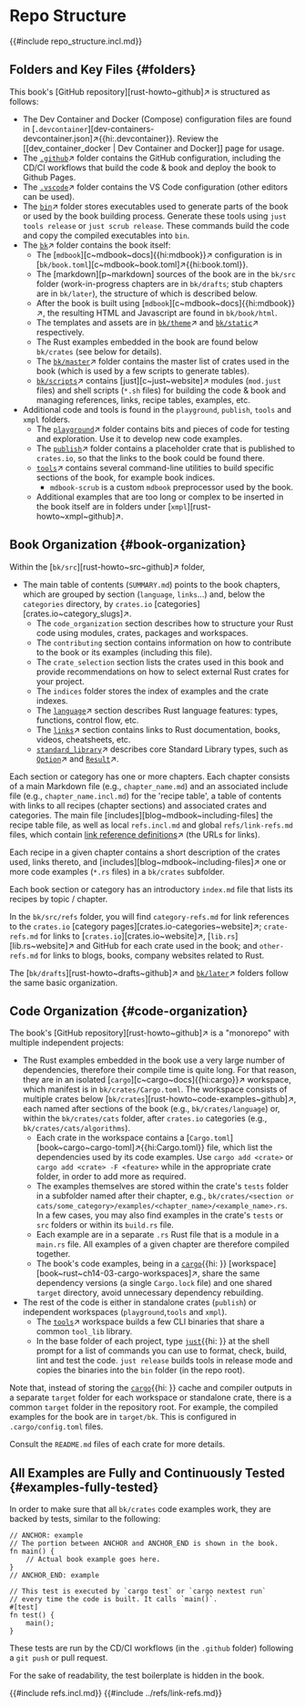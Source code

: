 # Repo Structure

{{#include repo_structure.incl.md}}

## Folders and Key Files {#folders}

This book's [GitHub repository][rust-howto~github]↗ is structured as follows:

- The Dev Container and Docker (Compose) configuration files are found in [`.devcontainer`][dev-containers-devcontainer.json]↗{{hi:.devcontainer}}. Review the [[dev_container_docker | Dev Container and Docker]] page for usage.
- The [`.github`](https://github.com/john-cd/rust_howto/tree/main/.github)↗ folder contains the GitHub configuration, including the CD/CI workflows that build the code & book and deploy the book to Github Pages.
- The [`.vscode`](https://github.com/john-cd/rust_howto/tree/main/.vscode)↗ folder contains the VS Code configuration (other editors can be used).
- The [`bin`](https://github.com/john-cd/rust_howto/tree/main/bin)↗ folder stores executables used to generate parts of the book or used by the book building process. Generate these tools using `just tools release` or `just scrub release`. These commands build the code and copy the compiled executables into `bin`.
- The [`bk`](https://github.com/john-cd/rust_howto/tree/main/bk)↗ folder contains the book itself:
  - The [`mdbook`][c~mdbook~docs]{{hi:mdbook}}↗ configuration is in [`bk/book.toml`][c~mdbook~book.toml]↗{{hi:book.toml}}.
  - The [markdown][p~markdown] sources of the book are in the `bk/src` folder (work-in-progress chapters are in `bk/drafts`; stub chapters are in `bk/later`), the structure of which is described below.
  - After the book is built using [`mdbook`][c~mdbook~docs]{{hi:mdbook}}↗, the resulting HTML and Javascript are found in `bk/book/html`.
  - The templates and assets are in [`bk/theme`](https://github.com/john-cd/rust_howto/tree/main/bk/theme)↗ and [`bk/static`](https://github.com/john-cd/rust_howto/tree/main/bk/static)↗ respectively.
  - The Rust examples embedded in the book are found below `bk/crates` (see below for details).
  - The [`bk/master`](https://github.com/john-cd/rust_howto/tree/main/bk/master)↗ folder contains the master list of crates used in the book (which is used by a few scripts to generate tables).
  - [`bk/scripts`](https://github.com/john-cd/rust_howto/tree/main/bk/scripts)↗ contains [just][c~just~website]↗ modules (`mod.just` files) and shell scripts (`*.sh` files) for building the code & book and managing references, links, recipe tables, examples, etc.
- Additional code and tools is found in the `playground`, `publish`, `tools` and `xmpl` folders.
  - The [`playground`](https://github.com/john-cd/rust_howto/tree/main/playground)↗ folder contains bits and pieces of code for testing and exploration. Use it to develop new code examples.
  - The [`publish`](https://github.com/john-cd/rust_howto/tree/main/publish)↗ folder contains a placeholder crate that is published to `crates.io`, so that the links to the book could be found there.
  - [`tools`](https://github.com/john-cd/rust_howto/tree/main/tools)↗ contains several command-line utilities to build specific sections of the book, for example book indices.
    - `mdbook-scrub` is a custom `mdbook` preprocessor used by the book.
  - Additional examples that are too long or complex to be inserted in the book itself are in folders under [`xmpl`][rust-howto~xmpl~github]↗.

## Book Organization {#book-organization}

Within the [`bk/src`][rust-howto~src~github]↗ folder,

- The main table of contents (`SUMMARY.md`) points to the book chapters, which are grouped by section (`language`, `links`...) and, below the `categories` directory, by `crates.io` [categories][crates.io~category_slugs]↗.
  - The `code_organization` section describes how to structure your Rust code using modules, crates, packages and workspaces.
  - The `contributing` section contains information on how to contribute to the book or its examples (including this file).
  - The `crate_selection` section lists the crates used in this book and provide recommendations on how to select external Rust crates for your project.
  - The `indices` folder stores the index of examples and the crate indexes.
  - The [`language`](https://github.com/john-cd/rust_howto/tree/main/bk/src/language)↗ section describes Rust language features: types, functions, control flow, etc.
  - The [`links`](https://github.com/john-cd/rust_howto/tree/main/bk/src/links)↗ section contains links to Rust documentation, books, videos, cheatsheets, etc.
  - [`standard_library`](https://github.com/john-cd/rust_howto/tree/main/bk/src/standard_library)↗ describes core Standard Library types, such as [`Option`](https://doc.rust-lang.org/std/option/enum.Option.html)↗ and [`Result`](https://doc.rust-lang.org/std/result/enum.Result.html)↗.

Each section or category has one or more chapters. Each chapter consists of a main Markdown file (e.g., `chapter_name.md`) and an associated include file (e.g., `chapter_name.incl.md`) for the 'recipe table', a table of contents with links to all recipes (chapter sections) and associated crates and categories. The main file [includes][blog~mdbook~including-files] the recipe table file, as well as local `refs.incl.md` and global `refs/link-refs.md` files, which contain [link reference definitions](https://spec.commonmark.org/0.31.2/#link-reference-definitions)↗ (the URLs for links).

Each recipe in a given chapter contains a short description of the crates used, links thereto, and [includes][blog~mdbook~including-files]↗ one or more code examples (`*.rs` files) in a `bk/crates` subfolder.

Each book section or category has an introductory `index.md` file that lists its recipes by topic / chapter.

In the `bk/src/refs` folder, you will find `category-refs.md` for link references to the `crates.io` [category pages][crates.io-categories~website]↗; `crate-refs.md` for links to [`crates.io`][crates.io~website]↗, [`lib.rs`][lib.rs~website]↗ and GitHub for each crate used in the book; and `other-refs.md` for links to blogs, books, company websites related to Rust.

The [`bk/drafts`][rust-howto~drafts~github]↗ and [`bk/later`](https://github.com/john-cd/rust_howto/tree/main/bk/later)↗ folders follow the same basic organization.

## Code Organization {#code-organization}

The book's [GitHub repository][rust-howto~github]↗ is a "monorepo" with multiple independent projects:

- The Rust examples embedded in the book use a very large number of dependencies, therefore their compile time is quite long. For that reason, they are in an isolated [`cargo`][c~cargo~docs]{{hi:cargo}}↗ workspace, which manifest is in `bk/crates/Cargo.toml`. The workspace consists of multiple crates below [`bk/crates`][rust-howto~code-examples~github]↗, each named after sections of the book (e.g., `bk/crates/language`) or, within the `bk/crates/cats` folder, after `crates.io` categories (e.g., `bk/crates/cats/algorithms`).
  - Each crate in the workspace contains a [`Cargo.toml`][book~cargo~cargo-toml]↗{{hi:Cargo.toml}} file, which list the dependencies used by its code examples. Use `cargo add <crate>` or `cargo add <crate> -F <feature>` while in the appropriate crate folder, in order to add more as required.
  - The examples themselves are stored within the crate's `tests` folder in a subfolder named after their chapter, e.g., `bk/crates/<section or cats/some_category>/examples/<chapter_name>/<example_name>.rs`. In a few cases, you may also find examples in the crate's `tests` or `src` folders or within its `build.rs` file.
  - Each example are in a separate `.rs` Rust file that is a module in a `main.rs` file. All examples of a given chapter are therefore compiled together.
  - The book's code examples, being in a [`cargo`]( ){{hi: }} [workspace][book~rust~ch14-03-cargo-workspaces]↗, share the same dependency versions (a single `Cargo.lock` file) and one shared `target` directory, avoid unnecessary dependency rebuilding.
- The rest of the code is either in standalone crates (`publish`) or independent workspaces (`playground`,`tools` and `xmpl`).
  - The [`tools`](https://github.com/john-cd/rust_howto/tree/main/tools)↗ workspace builds a few CLI binaries that share a common `tool_lib` library.
  - In the base folder of each project, type [`just`]( ){{hi: }} at the shell prompt for a list of commands you can use to format, check, build, lint and test the code. `just release` builds tools in release mode and copies the binaries into the `bin` folder (in the repo root).

Note that, instead of storing the [`cargo`]( ){{hi: }} cache and compiler outputs in a separate `target` folder for each workspace or standalone crate, there is a common `target` folder in the repository root. For example, the compiled examples for the book are in `target/bk`. This is configured in `.cargo/config.toml` files.

Consult the `README.md` files of each crate for more details.

## All Examples are Fully and Continuously Tested {#examples-fully-tested}

In order to make sure that all `bk/crates` code examples work, they are backed by tests, similar to the following:

```rust,editable,noplayground
// ANCHOR: example
// The portion between ANCHOR and ANCHOR_END is shown in the book.
fn main() {
    // Actual book example goes here.
}
// ANCHOR_END: example

// This test is executed by `cargo test` or `cargo nextest run`
// every time the code is built. It calls `main()`.
#[test]
fn test() {
    main();
}
```

These tests are run by the CD/CI workflows (in the `.github` folder) following a `git push` or pull request.

For the sake of readability, the test boilerplate is hidden in the book.

{{#include refs.incl.md}}
{{#include ../refs/link-refs.md}}

<div class="hidden">
</div>
